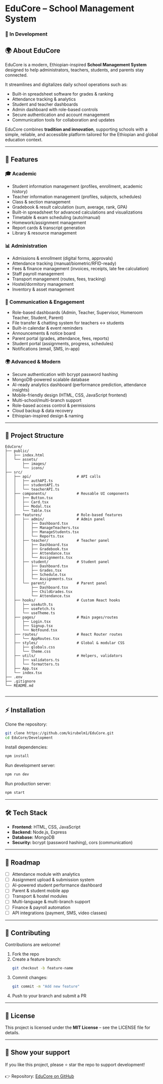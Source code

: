 # EduCore – School Management System
### 🚧 In Development

## 🌍 About EduCore
EduCore is a modern, Ethiopian-inspired **School Management System** designed to help administrators, teachers, students, and parents stay connected.  

It streamlines and digitalizes daily school operations such as:
- Built-in spreadsheet software for grades & ranking  
- Attendance tracking & analytics  
- Student and teacher dashboards  
- Admin dashboard with role-based controls  
- Secure authentication and account management  
- Communication tools for collaboration and updates  

EduCore combines **tradition and innovation**, supporting schools with a simple, reliable, and accessible platform tailored for the Ethiopian and global education context.  

---

## 🚀 Features

### 🎓 Academic
- Student information management (profiles, enrollment, academic history)  
- Teacher information management (profiles, subjects, schedules)  
- Class & section management  
- Gradebook & result calculation (sum, average, rank, GPA)  
- Built-in spreadsheet for advanced calculations and visualizations  
- Timetable & exam scheduling (auto/manual)  
- Homework/assignment management  
- Report cards & transcript generation  
- Library & resource management  

### 📊 Administration
- Admissions & enrollment (digital forms, approvals)  
- Attendance tracking (manual/biometric/RFID-ready)  
- Fees & finance management (invoices, receipts, late fee calculation)  
- Staff payroll management  
- Transport management (routes, fees, tracking)  
- Hostel/dormitory management  
- Inventory & asset management  

### 📱 Communication & Engagement
- Role-based dashboards (Admin, Teacher, Supervisor, Homeroom Teacher, Student, Parent)  
- File transfer & chatting system for teachers ↔ students  
- Built-in calendar & event reminders  
- Announcements & notice board  
- Parent portal (grades, attendance, fees, reports)  
- Student portal (assignments, progress, schedules)  
- Notifications (email, SMS, in-app)  

### 🌍 Advanced & Modern
- Secure authentication with bcrypt password hashing  
- MongoDB-powered scalable database  
- AI-ready analytics dashboard (performance prediction, attendance insights)  
- Mobile-friendly design (HTML, CSS, JavaScript frontend)  
- Multi-school/multi-branch support  
- Role-based access control & permissions  
- Cloud backup & data recovery  
- Ethiopian-inspired design & naming  

---

## 📂 Project Structure
```
EduCore/
├── public/
│   ├── index.html
│   └── assets/
│       ├── images/
│       └── icons/
├── src/
│   ├── api/                     # API calls
│   │   ├── authAPI.ts
│   │   ├── studentAPI.ts
│   │   └── teacherAPI.ts
│   ├── components/              # Reusable UI components
│   │   ├── Button.tsx
│   │   ├── Card.tsx
│   │   ├── Modal.tsx
│   │   └── Table.tsx
│   ├── features/                # Role-based features
│   │   ├── admin/               # Admin panel
│   │   │   ├── Dashboard.tsx
│   │   │   ├── ManageTeachers.tsx
│   │   │   ├── ManageStudents.tsx
│   │   │   └── Reports.tsx
│   │   ├── teacher/             # Teacher panel
│   │   │   ├── Dashboard.tsx
│   │   │   ├── Gradebook.tsx
│   │   │   ├── Attendance.tsx
│   │   │   └── Assignments.tsx
│   │   ├── student/             # Student panel
│   │   │   ├── Dashboard.tsx
│   │   │   ├── Grades.tsx
│   │   │   ├── Schedule.tsx
│   │   │   └── Assignments.tsx
│   │   └── parent/              # Parent panel
│   │       ├── Dashboard.tsx
│   │       ├── ChildGrades.tsx
│   │       └── Attendance.tsx
│   ├── hooks/                   # Custom React hooks
│   │   ├── useAuth.ts
│   │   ├── useFetch.ts
│   │   └── useTheme.ts
│   ├── pages/                   # Main pages/routes
│   │   ├── Login.tsx
│   │   ├── Signup.tsx
│   │   └── NotFound.tsx
│   ├── routes/                  # React Router routes
│   │   └── AppRoutes.tsx
│   ├── styles/                  # Global & modular CSS
│   │   ├── globals.css
│   │   └── theme.css
│   ├── utils/                   # Helpers, validators
│   │   ├── validators.ts
│   │   └── formatters.ts
│   ├── App.tsx
│   └── index.tsx
├── .env
├── .gitignore
└── README.md


```

---

## ⚡️ Installation

Clone the repository:
```bash
git clone https://github.com/kirubelm1/EduCore.git
cd EduCore/Development
```

Install dependencies:
```bash
npm install
```

Run development server:
```bash
npm run dev
```

Run production server:
```bash
npm start
```

---

## 🛠 Tech Stack
- **Frontend:** HTML, CSS, JavaScript  
- **Backend:** Node.js, Express  
- **Database:** MongoDB  
- **Security:** bcrypt (password hashing), cors (communication)  

---

## 🎯 Roadmap
- [ ] Attendance module with analytics  
- [ ] Assignment upload & submission system  
- [ ] AI-powered student performance dashboard  
- [ ] Parent & student mobile app  
- [ ] Transport & hostel modules  
- [ ] Multi-language & multi-branch support  
- [ ] Finance & payroll automation  
- [ ] API integrations (payment, SMS, video classes)  

---

## 🤝 Contributing
Contributions are welcome!  

1. Fork the repo  
2. Create a feature branch:  
   ```bash
   git checkout -b feature-name
   ```  
3. Commit changes:  
   ```bash
   git commit -m "Add new feature"
   ```  
4. Push to your branch and submit a PR  

---

## 📜 License
This project is licensed under the **MIT License** – see the LICENSE file for details.  

---

## 🌟 Show your support
If you like this project, please ⭐ star the repo to support development!  

👉 Repository: [EduCore on GitHub](https://github.com/kirubelm1/EduCore)  
